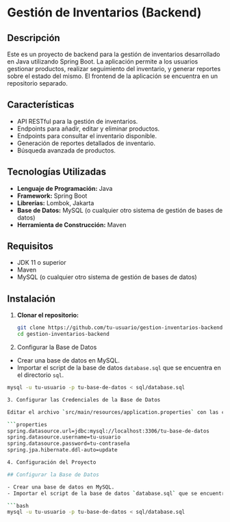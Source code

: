 # Gestión de Inventarios (Backend)

## Descripción

Este es un proyecto de backend para la gestión de inventarios desarrollado en Java utilizando Spring Boot. La aplicación permite a los usuarios gestionar productos, realizar seguimiento del inventario, y generar reportes sobre el estado del mismo. El frontend de la aplicación se encuentra en un repositorio separado.

## Características

- API RESTful para la gestión de inventarios.
- Endpoints para añadir, editar y eliminar productos.
- Endpoints para consultar el inventario disponible.
- Generación de reportes detallados de inventario.
- Búsqueda avanzada de productos.

## Tecnologías Utilizadas

- **Lenguaje de Programación:** Java
- **Framework:** Spring Boot
- **Librerías:** Lombok, Jakarta
- **Base de Datos:** MySQL (o cualquier otro sistema de gestión de bases de datos)
- **Herramienta de Construcción:** Maven

## Requisitos

- JDK 11 o superior
- Maven
- MySQL (o cualquier otro sistema de gestión de bases de datos)

## Instalación

1. **Clonar el repositorio:**

   ```bash
   git clone https://github.com/tu-usuario/gestion-inventarios-backend.git
   cd gestion-inventarios-backend

2. Configurar la Base de Datos

- Crear una base de datos en MySQL.
- Importar el script de la base de datos `database.sql` que se encuentra en el directorio `sql`.

```bash
mysql -u tu-usuario -p tu-base-de-datos < sql/database.sql

3. Configurar las Credenciales de la Base de Datos

Editar el archivo `src/main/resources/application.properties` con las credenciales de tu base de datos.

```properties
spring.datasource.url=jdbc:mysql://localhost:3306/tu-base-de-datos
spring.datasource.username=tu-usuario
spring.datasource.password=tu-contraseña
spring.jpa.hibernate.ddl-auto=update

4. Configuración del Proyecto

## Configurar la Base de Datos

- Crear una base de datos en MySQL.
- Importar el script de la base de datos `database.sql` que se encuentra en el directorio `sql`.

```bash
mysql -u tu-usuario -p tu-base-de-datos < sql/database.sql
